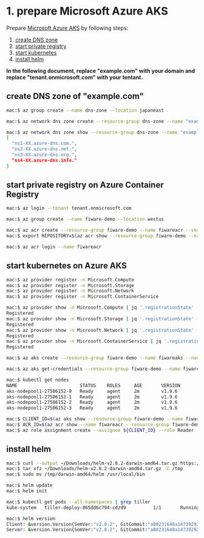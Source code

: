 # 1. prepare Microsoft Azure AKS

Prepare [Microsoft Azure AKS](https://azure.microsoft.com/en-us/services/container-service/) by following steps:

1. [create DNS zone](#create-dns-zone-of-examplecom)
1. [start private registry](#start-private-registry-on-azure-container-registry)
1. [start kubernetes](#start-kubernetes-on-azure-aks)
1. [install helm](#install-helm)

**In the following document, replace "example.com" with your domain and replace "tenant.onmicrosoft.com" with your tentant.**

## create DNS zone of "example.com"

```bash
mac:$ az group create --name dns-zone --location japaneast
```

```bash
mac:$ az network dns zone create --resource-group dns-zone --name "example.com"
```

```bash
mac:$ az network dns zone show --resource-group dns-zone --name "example.com" | jq ".nameServers"
[
  "ns1-XX.azure-dns.com.",
  "ns2-XX.azure-dns.net.",
  "ns3-XX.azure-dns.org.",
  "ns4-XX.azure-dns.info."
]
```

## start private registry on Azure Container Registry

```bash
mac:$ az login --tenant tenant.onmicrosoft.com
```

```bash
mac:$ az group create --name fiware-demo --location westus
```

```bash
mac:$ az acr create --resource-group fiware-demo --name fiwareacr --sku Basic
mac:$ export REPOSITORY=$(az acr show --resource-group fiware-demo --name fiwareacr | jq '.loginServer' -r); echo ${REPOSITORY}
```

```bash
mac:$ az acr login --name fiwareacr
```

## start kubernetes on Azure AKS

```bash
mac:$ az provider register -n Microsoft.Compute
mac:$ az provider register -n Microsoft.Storage
mac:$ az provider register -n Microsoft.Network
mac:$ az provider register -n Microsoft.ContainerService
```

```bash
mac:$ az provider show -n Microsoft.Compute | jq '.registrationState' -r
Registered
mac:$ az provider show -n Microsoft.Storage | jq '.registrationState' -r
Registered
mac:$ az provider show -n Microsoft.Network | jq '.registrationState' -r
Registered
mac:$ az provider show -n Microsoft.ContainerService | jq '.registrationState' -r
Registered
```

```bash
mac:$ az aks create --resource-group fiware-demo --name fiwareaks --node-count 4 --ssh-key-value $HOME/.ssh/azure.pub
```

```bash
mac:$ az aks get-credentials --resource-group fiware-demo --name fiwareaks
```

```bash
mac:$ kubectl get nodes
NAME                       STATUS    ROLES     AGE       VERSION
aks-nodepool1-27506152-0   Ready     agent     2m        v1.9.6
aks-nodepool1-27506152-1   Ready     agent     2m        v1.9.6
aks-nodepool1-27506152-2   Ready     agent     2m        v1.9.6
aks-nodepool1-27506152-3   Ready     agent     2m        v1.9.6
```

```bash
mac:$ CLIENT_ID=$(az aks show --resource-group fiware-demo --name fiwareaks --query "servicePrincipalProfile.clientId" --output tsv);echo ${CLIENT_ID}
mac:$ ACR_ID=$(az acr show --name fiwareacr --resource-group fiware-demo --query "id" --output tsv); echo ${ACR_ID}
mac:$ az role assignment create --assignee ${CLIENT_ID} --role Reader --scope ${ACR_ID}
```

## install helm
```bash
mac:$ curl --output ~/Downloads/helm-v2.8.2-darwin-amd64.tar.gz https://storage.googleapis.com/kubernetes-helm/helm-v2.8.2-darwin-amd64.tar.gz
mac:$ tar xfz ~/Downloads/helm-v2.8.2-darwin-amd64.tar.gz -C /tmp
mac:$ sudo mv /tmp/darwin-amd64/helm /usr/local/bin
```

```bash
mac:$ helm update
mac:$ helm init
```

```bash
mac:$ kubectl get pods --all-namespaces | grep tiller
kube-system   tiller-deploy-865dd6c794-cdzd9          1/1       Running   0          6m
```

```bash
mac:$ helm version
Client: &version.Version{SemVer:"v2.8.2", GitCommit:"a80231648a1473929271764b920a8e346f6de844", GitTreeState:"clean"}
Server: &version.Version{SemVer:"v2.8.2", GitCommit:"a80231648a1473929271764b920a8e346f6de844", GitTreeState:"clean"}
```
